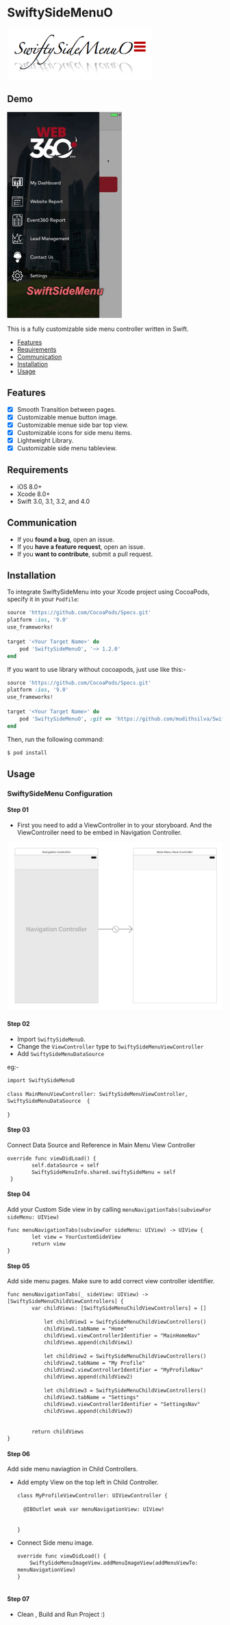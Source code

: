 # SwiftySideMenuO

![SwiftySideMenuO](Images/logo.png)

## Demo
![SwiftySideMenuOGif](Gif/demo.gif)

This is a fully customizable side menu controller written in Swift.

- [Features](#features)
- [Requirements](#requirements)
- [Communication](#communication)
- [Installation](#installation)
- [Usage](#usage)

## Features

- [x] Smooth Transition between pages.
- [x] Customizable menue button image.
- [x] Customizable menue side bar top view.
- [x] Customizable icons for side menu items.
- [x] Lightweight Library.
- [x] Customizable side menu tableview.

## Requirements

- iOS 8.0+
- Xcode 8.0+
- Swift 3.0, 3.1, 3.2, and 4.0

## Communication

- If you **found a bug**, open an issue.
- If you **have a feature request**, open an issue.
- If you **want to contribute**, submit a pull request.


## Installation

To integrate SwiftySideMenu into your Xcode project using CocoaPods, specify it in your `Podfile`:

```ruby
source 'https://github.com/CocoaPods/Specs.git'
platform :ios, '9.0'
use_frameworks!

target '<Your Target Name>' do
    pod 'SwiftySideMenuO', '~> 1.2.0'
end
```

If you want to use library without cocoapods, just use like this:- 

```ruby
source 'https://github.com/CocoaPods/Specs.git'
platform :ios, '9.0'
use_frameworks!

target '<Your Target Name>' do
    pod 'SwiftySideMenuO', :git => 'https://github.com/mudithsilva/SwiftySideMenuO.git'
end
```

Then, run the following command:

```bash
$ pod install
```

## Usage

### SwiftySideMenu Configuration

#### Step 01
- First you need to add a ViewController in to your storyboard. And the ViewController need to be embed in Navigation Controller.

![SwiftySideMenuO](Images/storyboard.png)

#### Step 02
- Import `SwiftySideMenuO`. 
- Change the `ViewController` type to `SwiftySideMenuViewController` 
- Add `SwiftySideMenuDataSource`

eg:-

```
import SwiftySideMenuO

class MainMenuViewController: SwiftySideMenuViewController, SwiftySideMenuDataSource  {

}
```

#### Step 03

Connect Data Source and Reference in Main Menu View Controller

```
override func viewDidLoad() {
        self.dataSource = self
        SwiftySideMenuInfo.shared.swiftySideMenu = self
 }
```

#### Step 04

Add your Custom Side view in by calling `menuNavigationTabs(subviewFor sideMenu: UIView)`

```
func menuNavigationTabs(subviewFor sideMenu: UIView) -> UIView {
        let view = YourCustomSideView
        return view
}
```

#### Step 05

Add side menu pages. Make sure to add correct view controller identifier.

```
func menuNavigationTabs(_ sideView: UIView) -> [SwiftySideMenuChildViewControllers] {
        var childViews: [SwiftySideMenuChildViewControllers] = []
        
            let childView1 = SwiftySideMenuChildViewControllers()
            childView1.tabName = "Home"
            childView1.viewControllerIdentifier = "MainHomeNav"
            childViews.append(childView1)
            
            let childView2 = SwiftySideMenuChildViewControllers()
            childView2.tabName = "My Profile"
            childView2.viewControllerIdentifier = "MyProfileNav"
            childViews.append(childView2)
            
            let childView3 = SwiftySideMenuChildViewControllers()
            childView3.tabName = "Settings"
            childView3.viewControllerIdentifier = "SettingsNav"
            childViews.append(childView3)
        

        return childViews
}

```
#### Step 06

Add side menu naviagtion in Child Controllers.

- Add empty View on the top left in Child Controller. 

  ```
  class MyProfileViewController: UIViewController {
    
    @IBOutlet weak var menuNavigationView: UIView!
    
    
  }
  
  ```
  
- Connect Side menu image. 
  
  ```
  override func viewDidLoad() {
      SwiftySideMenuImageView.addMenuImageView(addMenuViewTo: menuNavigationView)
  }
    
  ```
    
#### Step 07

- Clean , Build and Run Project :)



